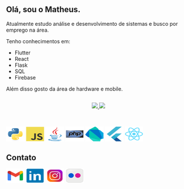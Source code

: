 ## Olá, sou o Matheus.

<p>Atualmente estudo análise e desenvolvimento de sistemas e busco por emprego na área.</p>
<p>Tenho conhecimentos em:</p>
<ul>
<li>Flutter</li>
<li>React</li>
<li>Flask</li>
<li>SQL</li>
<li>Firebase</li>
</ul>
<p>Além disso gosto da área de hardware e mobile.</p>

##
<div align="center">
  <a href="https://github.com/GuiCardilho">
  <img height="165em" src="https://github-readme-stats.vercel.app/api?username=matheusrmatias&show_icons=true&theme=great-gatsby&include_all_commits=true&count_private=true"/>
  <img height="165em" src="https://github-readme-stats.vercel.app/api/top-langs/?username=matheusrmatias&layout=compact&langs_count=10&theme=great-gatsby"/>
 </div>
 
 ##  
  
<div style="display: inline_block"><br>
    <a href='https://www.python.org/' target='_blank'><img src="images/python-original.svg" height="40" width="50" alt='Python'/></a>
    <a href='https://www.ecma-international.org/' target='_blank'><img src="images/javascript-original.svg" height="40" width="50" alt='JavaScript'/></a>
    <a href='https://www.java.com/pt-BR/' target='_blank'><img src="images/java-original.svg" height="40" width="50" alt='Java'/></a>
    <a href='https://www.php.net/' target='_blank'><img src="images/php-original.svg" height="40" width="50" alt='PHP'/></a>
    <a href='https://dart.dev/' target='_blank'><img src="images/dart-original.svg" height="40" width="50" alt='Dart'/></a>
    <a href='https://flutter.dev/' target='_blank'><img src="images/flutter-original.svg" height="40" width="50" alt='Flutter'/></a>
    <a href='https://react.dev/' target='_blank'><img src="images/react-original.svg" height="40" width="50" alt='React'/></a>
          
          
</div>

##

## Contato
<a href='mailto:contato@matheusrmatias.dev.br' target='_blank'><img src="images/gmail-original.svg" height="40" width="50" alt='E-mail'/></a>
<a href='https://www.linkedin.com/in/matheusrmatias/' target='_blank'><img src="images/linkedin-original.svg" height="40" width="50" alt='Linkedin'/></a>
<a href='https://www.instagram.com/matheusrmatias' target='_blank'><img src="images/instagram-original.svg" height="40" width="50" alt='Instagram'/></a>
<a href='https://www.flickr.com/photos/matheusrmatias/' target='_blank'><img src="images/flickr-original.svg" height="40" width="50" alt='Flickr'/></a>
